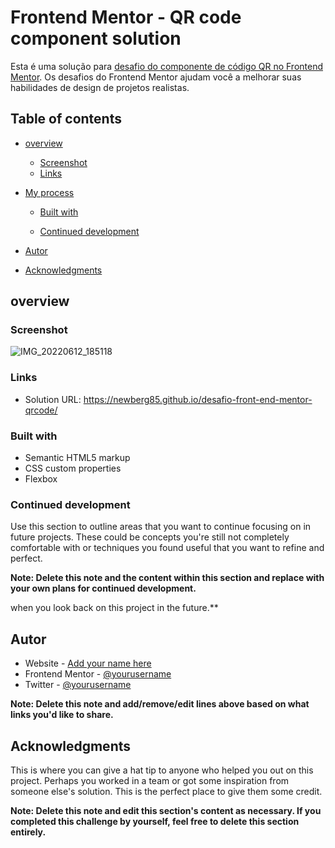 # Frontend Mentor - QR code component solution

Esta é uma solução para [desafio do componente de código QR no Frontend Mentor](https://www.frontendmentor.io/challenges/qr-code-component-iux_sIO_H). Os desafios do Frontend Mentor ajudam você a melhorar suas habilidades de design de projetos realistas.

## Table of contents

- [overview](#overview)
  - [Screenshot](#screenshot)
  - [Links](#links)
- [My process](#my-process)
  - [Built with](#built-with)

  - [Continued development](#continued-development)

- [Autor](#Autor)
- [Acknowledgments](#acknowledgments)



## overview

### Screenshot
![IMG_20220612_185118](https://user-images.githubusercontent.com/80040519/173255192-e1e7a78c-4c20-47b9-960a-7db89ab1d18a.jpg)







### Links

- Solution URL: https://newberg85.github.io/desafio-front-end-mentor-qrcode/




### Built with

- Semantic HTML5 markup
- CSS custom properties
- Flexbox




### Continued development

Use this section to outline areas that you want to continue focusing on in future projects. These could be concepts you're still not completely comfortable with or techniques you found useful that you want to refine and perfect.

**Note: Delete this note and the content within this section and replace with your own plans for continued development.**

when you look back on this project in the future.**

## Autor

- Website - [Add your name here](https://www.your-site.com)
- Frontend Mentor - [@yourusername](https://www.frontendmentor.io/profile/yourusername)
- Twitter - [@yourusername](https://www.twitter.com/yourusername)

**Note: Delete this note and add/remove/edit lines above based on what links you'd like to share.**

## Acknowledgments

This is where you can give a hat tip to anyone who helped you out on this project. Perhaps you worked in a team or got some inspiration from someone else's solution. This is the perfect place to give them some credit.

**Note: Delete this note and edit this section's content as necessary. If you completed this challenge by yourself, feel free to delete this section entirely.**
